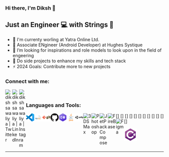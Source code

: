 ### Hi there, I'm Diksh 👋

## Just an Engineer 💻 with Strings 🎸 
- 🔭 I'm currenty worling at Yatra Online Ltd.
- 🌱 Associate ENgineer (Android Developer) at Hughes Systique
- 👯 I’m looking for inspirations and role models to look upon in the field of engeering 
- 🥅 Do side projects to enhance my skills and tech stack 
- ⚡ 2024 Goals: Contribute more to new projects 

### Connect with me:

[<img align="left" alt="dikshsawaliya | Twitter" width="22px" src="https://cdn.jsdelivr.net/npm/simple-icons@v3/icons/twitter.svg" />][twitter]
[<img align="left" alt="dikshsawaliya | LinkedIn" width="22px" src="https://cdn.jsdelivr.net/npm/simple-icons@v3/icons/linkedin.svg" />][linkedin]
[<img align="left" alt="dikshsawaliya | Instagram" width="22px" src="https://cdn.jsdelivr.net/npm/simple-icons@v3/icons/instagram.svg" />][instagram]

<br />

### Languages and Tools:

[<img align="left" alt="Visual Studio Code" width="26px" src="https://raw.githubusercontent.com/github/explore/80688e429a7d4ef2fca1e82350fe8e3517d3494d/topics/visual-studio-code/visual-studio-code.png" />]
[<img align="left" alt="Android Studio" width="26px" src="https://raw.githubusercontent.com/github/explore/80688e429a7d4ef2fca1e82350fe8e3517d3494d/topics/mysql/mysql.png" />]
[<img align="left" alt="Git" width="26px" src="https://raw.githubusercontent.com/github/explore/80688e429a7d4ef2fca1e82350fe8e3517d3494d/topics/git/git.png" />]
[<img align="left" alt="GitHub" width="26px" src="https://raw.githubusercontent.com/github/explore/78df643247d429f6cc873026c0622819ad797942/topics/github/github.png" />]
[<img align="left" alt="Kotlin" width="26px" src="https://raw.githubusercontent.com/github/explore/80688e429a7d4ef2fca1e82350fe8e3517d3494d/topics/csharp/csharp.png" />]
[<img align="left" alt="Java" width="26px" src="https://raw.githubusercontent.com/github/explore/80688e429a7d4ef2fca1e82350fe8e3517d3494d/topics/java/java.png" />]
[<img align="left" alt="Unity" width="26px" src="https://raw.githubusercontent.com/github/explore/80688e429a7d4ef2fca1e82350fe8e3517d3494d/topics/unity/unity.png" />]
[<img align="left" alt="3DS Max" width="26px" src="https://simg.nicepng.com/png/small/346-3465561_3ds-max-3d-max-logo-png.png" />]
[<img align="left" alt="Photoshop" width="26px" src="https://wallpaperaccess.com/full/3389575.jpg" />]
[<img align="left" alt="JetPack Compose" width="26px" src="https://wallpaperaccess.com/full/3389575.jpg" />]
[<img align="left" alt="FireBase" width="26px" src="https://wallpaperaccess.com/full/3389575.jpg" />]
[<img align="left" alt="Figma" width="26px" src="https://wallpaperaccess.com/full/3389575.jpg" />]
<p align="left"><img src="https://raw.githubusercontent.com/devicons/devicon/master/icons/csharp/csharp-original.svg" alt="csharp" width="40" height="40"/> </a>

<br />
<br />

---
</details>

[twitter]: https://twitter.com/SawaliyaDiksh
[instagram]: https://www.instagram.com/diksh_sawaliya/
[linkedin]: https://www.linkedin.com/in/diksh-sawaliya-6111381a7/
